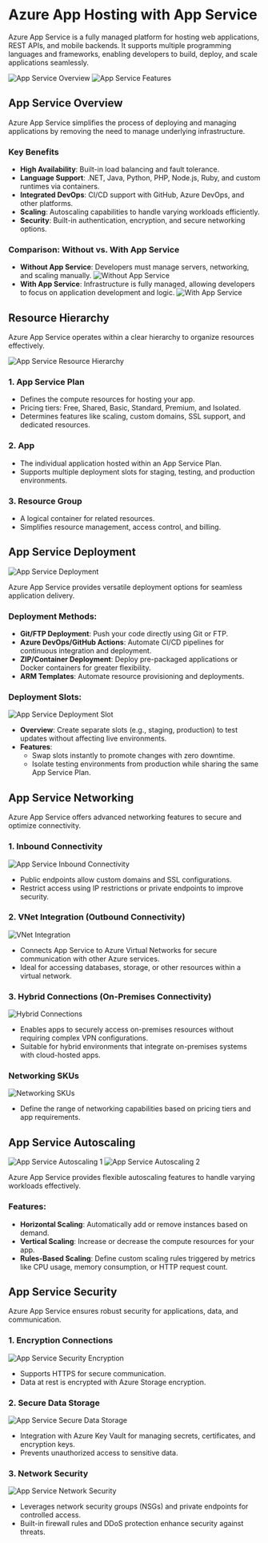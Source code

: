 # Azure App Hosting with App Service

Azure App Service is a fully managed platform for hosting web applications, REST APIs, and mobile backends. It supports multiple programming languages and frameworks, enabling developers to build, deploy, and scale applications seamlessly.

![App Service Overview](images/app-service-overview.png)
![App Service Features](images/app-service-features.png)

## App Service Overview

Azure App Service simplifies the process of deploying and managing applications by removing the need to manage underlying infrastructure.

### Key Benefits

- **High Availability**: Built-in load balancing and fault tolerance.
- **Language Support**: .NET, Java, Python, PHP, Node.js, Ruby, and custom runtimes via containers.
- **Integrated DevOps**: CI/CD support with GitHub, Azure DevOps, and other platforms.
- **Scaling**: Autoscaling capabilities to handle varying workloads efficiently.
- **Security**: Built-in authentication, encryption, and secure networking options.

### Comparison: Without vs. With App Service

- **Without App Service**: Developers must manage servers, networking, and scaling manually.
  ![Without App Service](images/without-app-service.png)
- **With App Service**: Infrastructure is fully managed, allowing developers to focus on application development and logic.
  ![With App Service](images/with-app-service.png)

## Resource Hierarchy

Azure App Service operates within a clear hierarchy to organize resources effectively.

![App Service Resource Hierarchy](images/app-service-resource-hierarchy.png)

### 1. **App Service Plan**

- Defines the compute resources for hosting your app.
- Pricing tiers: Free, Shared, Basic, Standard, Premium, and Isolated.
- Determines features like scaling, custom domains, SSL support, and dedicated resources.

### 2. **App**

- The individual application hosted within an App Service Plan.
- Supports multiple deployment slots for staging, testing, and production environments.

### 3. **Resource Group**

- A logical container for related resources.
- Simplifies resource management, access control, and billing.

## App Service Deployment

![App Service Deployment](images/app-service-deployment.png)

Azure App Service provides versatile deployment options for seamless application delivery.

### Deployment Methods:

- **Git/FTP Deployment**: Push your code directly using Git or FTP.
- **Azure DevOps/GitHub Actions**: Automate CI/CD pipelines for continuous integration and deployment.
- **ZIP/Container Deployment**: Deploy pre-packaged applications or Docker containers for greater flexibility.
- **ARM Templates**: Automate resource provisioning and deployments.

### Deployment Slots:

![App Service Deployment Slot](images/app-service-deployment-slots.png)

- **Overview**: Create separate slots (e.g., staging, production) to test updates without affecting live environments.
- **Features**:
  - Swap slots instantly to promote changes with zero downtime.
  - Isolate testing environments from production while sharing the same App Service Plan.

## App Service Networking

Azure App Service offers advanced networking features to secure and optimize connectivity.

### 1. **Inbound Connectivity**

![App Service Inbound Connectivity](images/app-service-networking-inbound.png)

- Public endpoints allow custom domains and SSL configurations.
- Restrict access using IP restrictions or private endpoints to improve security.

### 2. **VNet Integration (Outbound Connectivity)**

![VNet Integration](images/app-service-networking-vnet.png)

- Connects App Service to Azure Virtual Networks for secure communication with other Azure services.
- Ideal for accessing databases, storage, or other resources within a virtual network.

### 3. **Hybrid Connections (On-Premises Connectivity)**

![Hybrid Connections](images/app-service-networking-hybrid.png)

- Enables apps to securely access on-premises resources without requiring complex VPN configurations.
- Suitable for hybrid environments that integrate on-premises systems with cloud-hosted apps.

### Networking SKUs

![Networking SKUs](images/app-service-netwokting-pricing.png)

- Define the range of networking capabilities based on pricing tiers and app requirements.

## App Service Autoscaling

![App Service Autoscaling 1](images/app-service-autoscalling-1.png)
![App Service Autoscaling 2](images/app-service-autoscalling-2.png)

Azure App Service provides flexible autoscaling features to handle varying workloads effectively.

### Features:

- **Horizontal Scaling**: Automatically add or remove instances based on demand.
- **Vertical Scaling**: Increase or decrease the compute resources for your app.
- **Rules-Based Scaling**: Define custom scaling rules triggered by metrics like CPU usage, memory consumption, or HTTP request count.

## App Service Security

Azure App Service ensures robust security for applications, data, and communication.

### 1. **Encryption Connections**

![App Service Security Encryption](images/app-service-encryption.png)

- Supports HTTPS for secure communication.
- Data at rest is encrypted with Azure Storage encryption.

### 2. **Secure Data Storage**

![App Service Secure Data Storage ](images/app-service-secure-data.png)

- Integration with Azure Key Vault for managing secrets, certificates, and encryption keys.
- Prevents unauthorized access to sensitive data.

### 3. **Network Security**

![App Service Network Security](images/app-service-network-security.png)

- Leverages network security groups (NSGs) and private endpoints for controlled access.
- Built-in firewall rules and DDoS protection enhance security against threats.
